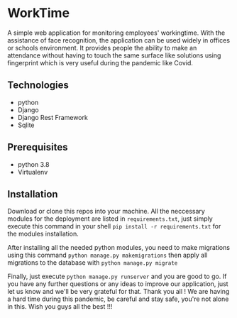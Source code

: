 # WorkTime

A simple web application for monitoring employees' workingtime. With the assistance of face recognition, the application can be used widely in offices or schools environment. It provides people the ability to make an attendance without having to touch the same surface like solutions using fingerprint which is very useful during the pandemic like Covid.

## Technologies

- python
- Django
- Django Rest Framework
- Sqlite

## Prerequisites

- python 3.8
- Virtualenv

## Installation

Download or clone this repos into your machine. All the neccessary modules for the deployment are listed in ```requirements.txt```, just simply execute this command in your shell ```pip install -r requirements.txt``` for the modules installation.

After installing all the needed python modules, you need to make migrations using this command ```python manage.py makemigrations``` then apply all migrations to the database with ```python manage.py migrate```

Finally, just execute ```python manage.py runserver``` and you are good to go. If you have any further questions or any ideas to improve our application, just let us know and we'll be very grateful for that. Thank you all ! We are having a hard time during this pandemic, be careful and stay safe, you're not alone in this. Wish you guys all the best !!!
